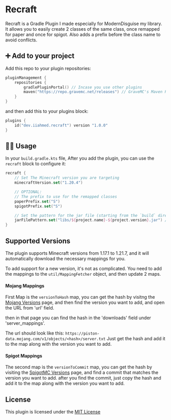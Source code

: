 # Recraft

Recraft is a Gradle Plugin I made especially for ModernDisguise my library.
It allows you to easily create 2 classes of the same class, once remapped for paper and once for spigot.
Also adds a prefix before the class name to avoid conflicts.

## ➕ Add to your project
Add this repo to your plugin repositories:
```kt
pluginManagement {
    repositories {
        gradlePluginPortal() // Incase you use other plugins
        maven("https://repo.gravemc.net/releases") // GraveMC's Maven Repository
    }
}
```

and then add this to your plugins block:
```kt
plugins {
    id("dev.iiahmed.recraft") version "1.0.0"
}
```

## 🧑‍💻 Usage
In your `build.gradle.kts` file, After you add the plugin, you can use the `recraft` block to configure it:

```kt
recraft {
    // Set The Minecraft version you are targeting
    minecraftVersion.set("1.20.4")

    // OPTIONAL:
    // The prefix to use for the remapped classes
    paperPrefix.set("S")
    spigotPrefix.set("S")

    // Set the pattern for the jar file (starting from the `build` directory)
    jarFilePattern.set("libs/${project.name}-${project.version}.jar") // The default is "libs/${project.name}.jar"
}
```
## Supported Versions
The plugin supports Minecraft versions from 1.17.1 to 1.21.7, and it will automatically download the necessary mappings for you.

To add support for a new version, it's not as complicated.
You need to add the mappings to the `util/MappingFetcher` object, and then update 2 maps.

#### Mojang Mappings
First Map is the `versionToHash` map, you can get the hash by visitng the [Mojang Versions](https://piston-meta.mojang.com/mc/game/version_manifest_v2.json)
page, and then find the version you want to add, and open the URL from 'url' field.

then in that page you can find the hash in the 'downloads' field under 'server_mappings'.

The url should look like this: `https://piston-data.mojang.com/v1/objects/<hash>/server.txt`
Just get the hash and add it to the map along with the version you want to add.

#### Spigot Mappings
The second map is the `versionToCommit` map, you can get the hash by visiting the [SpigotMC Versions](https://hub.spigotmc.org/stash/projects/SPIGOT/repos/craftbukkit/commits) page,
and find a commit that matches the version you want to add. after you find the commit, just copy the hash and add it to the map along with the version you want to add.

## License
This plugin is licensed under the [MIT License]()